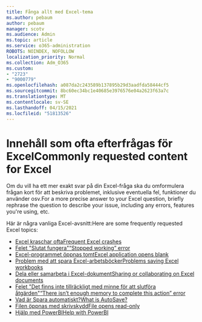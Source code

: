 ```yaml
---
title: Fånga allt med Excel-tema
ms.author: pebaum
author: pebaum
manager: scotv
ms.audience: Admin
ms.topic: article
ms.service: o365-administration
ROBOTS: NOINDEX, NOFOLLOW
localization_priority: Normal
ms.collection: Adm_O365
ms.custom:
- "2723"
- "9000779"
ms.openlocfilehash: a087da2c243589b137895b29d3aadfda58444cf5
ms.sourcegitcommit: 8bc60ec34bc1e40685e3976576e04a2623f63a7c
ms.translationtype: MT
ms.contentlocale: sv-SE
ms.lasthandoff: 04/15/2021
ms.locfileid: "51813526"
---
```

# <a name="commonly-requested-content-for-excel"></a><span data-ttu-id="d2142-102">Innehåll som ofta efterfrågas för Excel</span><span class="sxs-lookup"><span data-stu-id="d2142-102">Commonly requested content for Excel</span></span>

<span data-ttu-id="d2142-103">Om du vill ha ett mer exakt svar på din Excel-fråga ska du omformulera frågan kort för att beskriva problemet, inklusive eventuella fel, funktioner du använder osv.</span><span class="sxs-lookup"><span data-stu-id="d2142-103">For a more precise answer to your Excel question, briefly rephrase the question to describe your issue, including any errors, features you're using, etc.</span></span> 

<span data-ttu-id="d2142-104">Här är några vanliga Excel-avsnitt:</span><span class="sxs-lookup"><span data-stu-id="d2142-104">Here are some frequently requested Excel topics:</span></span>

- [<span data-ttu-id="d2142-105">Excel kraschar ofta</span><span class="sxs-lookup"><span data-stu-id="d2142-105">Frequent Excel crashes</span></span>](https://support.office.com/article/Excel-not-responding-hangs-freezes-or-stops-working-37E7D3C9-9E84-40BF-A805-4CA6853A1FF4)
- [<span data-ttu-id="d2142-106">Felet "Slutat fungera"</span><span class="sxs-lookup"><span data-stu-id="d2142-106">“Stopped working” error</span></span>](https://support.office.com/client/52bd7985-4e99-4a35-84c8-2d9b8301a2fa)
- [<span data-ttu-id="d2142-107">Excel-programmet öppnas tomt</span><span class="sxs-lookup"><span data-stu-id="d2142-107">Excel application opens blank</span></span>](https://docs.microsoft.com/office/troubleshoot/excel/excel-opens-blank)
- [<span data-ttu-id="d2142-108">Problem med att spara Excel-arbetsböcker</span><span class="sxs-lookup"><span data-stu-id="d2142-108">Problems saving Excel workbooks</span></span>](https://docs.microsoft.com/office/troubleshoot/excel/issue-when-save-excel-workbooks)
- [<span data-ttu-id="d2142-109">Dela eller samarbeta i Excel-dokument</span><span class="sxs-lookup"><span data-stu-id="d2142-109">Sharing or collaborating on Excel documents</span></span>](https://support.office.com/article/7152aa8b-b791-414c-a3bb-3024e46fb104)
- [<span data-ttu-id="d2142-110">Felet "Det finns inte tillräckligt med minne för att slutföra åtgärden"</span><span class="sxs-lookup"><span data-stu-id="d2142-110">“There isn’t enough memory to complete this action” error</span></span>](https://docs.microsoft.com/office/troubleshoot/excel/available-resources-errors)
- [<span data-ttu-id="d2142-111">Vad är Spara automatiskt?</span><span class="sxs-lookup"><span data-stu-id="d2142-111">What is AutoSave?</span></span>](https://support.office.com/article/6d6bd723-ebfd-4e40-b5f6-ae6e8088f7a5)
- [<span data-ttu-id="d2142-112">Filen öppnas med skrivskydd</span><span class="sxs-lookup"><span data-stu-id="d2142-112">File opens read-only</span></span>](https://support.office.com/article/why-did-my-file-open-read-only-3ab4b792-da50-4b38-8628-14c64e1f1d15)
- [<span data-ttu-id="d2142-113">Hjälp med PowerBI</span><span class="sxs-lookup"><span data-stu-id="d2142-113">Help with PowerBI</span></span>](https://powerbi.microsoft.com/support/)